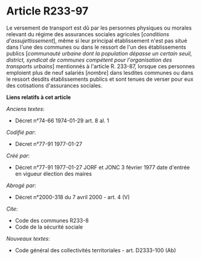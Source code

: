# Article R233-97

Le versement de transport est dû par les personnes physiques ou morales relevant du régime des assurances sociales agricoles
[*conditions d'assujettissement*], même si leur principal établissement n'est pas situé dans l'une des communes ou dans le
ressort de l'un des établissements publics [*communauté urbaine dont la population dépasse un certain seuil, district,
syndicat de communes compétent pour l'organisation des transports urbains*] mentionnés à l'article R. 233-87, lorsque ces
personnes emploient plus de neuf salariés [*nombre*] dans lesdites communes ou dans le ressort desdits établissements publics
et sont tenues de verser pour eux des cotisations d'assurances sociales.

**Liens relatifs à cet article**

_Anciens textes_:

  - Décret n°74-66 1974-01-29 art. 8 al. 1

_Codifié par_:

  - Décret n°77-91 1977-01-27

_Créé par_:

  - Décret n°77-91 1977-01-27 JORF et JONC 3 février 1977 date d'entrée en vigueur élection des maires

_Abrogé par_:

  - Décret n°2000-318 du 7 avril 2000 - art. 4 (V)

_Cite_:

  - Code des communes R233-8
  - Code de la sécurité sociale

_Nouveaux textes_:

  - Code général des collectivités territoriales - art. D2333-100 (Ab)
